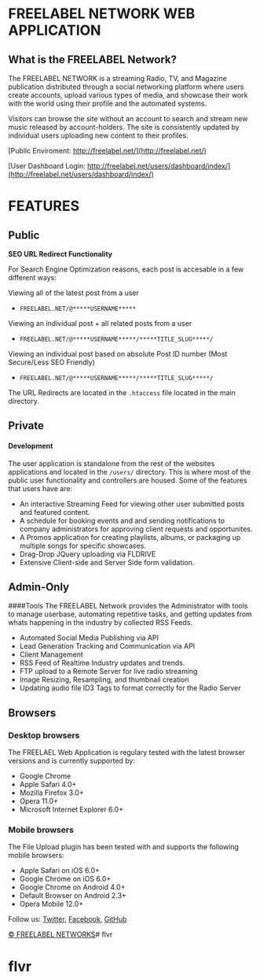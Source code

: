 FREELABEL NETWORK WEB APPLICATION
=========

## What is the FREELABEL Network? 

The FREELABEL NETWORK is a streaming Radio, TV, and Magazine publication distributed through a social networking platform where users create accounts, upload various types of media, and showcase their work with the world using their profile and the automated systems. 

Visitors can browse the site without an account to search and stream new music released by account-holders. The site is consistently updated by individual users uploading new content to their profiles. 



[Public Enviroment: http://freelabel.net/](http://freelabel.net/)

[User Dashboard Login: http://freelabel.net/users/dashboard/index/](http://freelabel.net/users/dashboard/index/)


FEATURES
=========


## Public

**SEO URL Redirect Functionality**

For Search Engine Optimization reasons, each post is accesable in a few different ways:

Viewing all of the latest post from a user
* `FREELABEL.NET/@*****USERNAME*****`

Viewing an individual post + all related posts from a user
* `FREELABEL.NET/@*****USERNAME*****/*****TITLE_SLUG*****/`

Viewing an individual post based on absolute Post ID number (Most Secure/Less SEO Friendly)
* `FREELABEL.NET/@*****USERNAME*****/*****TITLE_SLUG*****/`

The URL Redirects are located in the `.htaccess` file located in the main directory.



## Private

#### Development
The user application is standalone from the rest of the websites applications and located in the `/users/` directory. This is where most of the public user functionality and controllers are housed. Some of the features that users have are: 
* An interactive Streaming Feed for viewing other user submitted posts and featured content.
* A schedule for booking events and and sending notifications to company administrators for approving client requests and opportunites.
* A Promos application for creating playlists, albums, or packaging up multiple songs for specific showcases.
* Drag-Drop JQuery uploading via FLDRIVE
* Extensive Client-side and Server Side form validation.







## Admin-Only

####Tools
The FREELABEL Network provides the Administrator with tools to manage userbase, automating repetitive tasks, and getting updates from whats happening in the industry by collected RSS Feeds.
* Automated Social Media Publishing via API
* Lead Generation Tracking and Communication via API
* Client Management
* RSS Feed of Realtime Industry updates and trends.
* FTP upload to a Remote Server for live radio streaming
* Image Resizing, Resampling, and thumbnail creation
* Updating audio file ID3 Tags to format correctly for the Radio Server








## Browsers

### Desktop browsers
The FREELAEL Web Application is regulary tested with the latest browser versions and is currently supported by: 

* Google Chrome
* Apple Safari 4.0+
* Mozilla Firefox 3.0+
* Opera 11.0+
* Microsoft Internet Explorer 6.0+

### Mobile browsers
The File Upload plugin has been tested with and supports the following mobile browsers:

* Apple Safari on iOS 6.0+
* Google Chrome on iOS 6.0+
* Google Chrome on Android 4.0+
* Default Browser on Android 2.3+
* Opera Mobile 12.0+



Follow us: [Twitter](http://www.twitter.com/freelabelnet), [Facebook](http://www.facebook.com/theAMRecords), [GitHub](https://github.com/mayoalexander)

[© FREELABEL NETWORKS](http://www.freelabel.net)# flvr
# flvr

